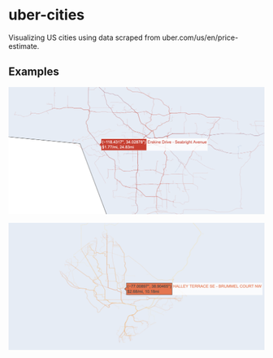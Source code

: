 # uber-cities

Visualizing US cities using data scraped from uber.com/us/en/price-estimate.

## Examples

![Los Angeles](https://raw.githubusercontent.com/bravehager/uber-cities/master/img/la.png)

![Washington D.C.](https://raw.githubusercontent.com/bravehager/uber-cities/master/img/dc.png)
